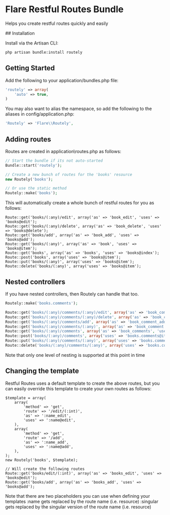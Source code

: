 # Flare Restful Routes Bundle

Helps you create restful routes quickly and easily

## Installation

Install via the Artisan CLI:
```sh
php artisan bundle:install routely
```

## Getting Started

Add the following to your application/bundles.php file:
```php
'routely' => array(
	'auto' => true,
)
```

You may also want to alias the namespace, so add the following to
the aliases in config/application.php:
```php
'Routely' => 'Flare\\Routely',
```

## Adding routes
Routes are created in application\routes.php as follows:

```php
// Start the bundle if its not auto-started
Bundle::start('routely');

// Create a new bunch of routes for the 'books' resource
new Routely('books');

// Or use the static method
Routely::make('books');
```

This will automatically create a whole bunch of restful routes for you as follows:
```
Route::get('books/(:any)/edit', array('as' => 'book_edit', 'uses' => 'books@edit');
Route::get('books/(:any)/delete', array('as' => 'book_delete', 'uses' => 'books@delete');
Route::get('books/add', array('as' => 'book_add', 'uses' => 'books@add');
Route::get('books/(:any)', array('as' => 'book', 'uses' => 'books@item');
Route::get('books', array('as' => 'books', 'uses' => 'books@index');
Route::post('books', array('uses' => 'books@item');
Route::put('books/(:any)', array('uses' => 'books@item');
Route::delete('books/(:any)', array('uses' => 'books@item');
```

## Nested controllers
If you have nested controllers, then Routely can handle that too.
```php
Routely::make('books.comments');

Route::get('books/(:any)/comments/(:any)/edit', array('as' => 'book_comment_edit', 'uses' => 'books.comments@edit');
Route::get('books/(:any)/comments/(:any)/delete', array('as' => 'book_comment_delete', 'uses' => 'books.comments@delete');
Route::get('books/(:any)/comments/add', array('as' => 'book_comment_add', 'uses' => 'books.comments@add');
Route::get('books/(:any)/comments/(:any)', array('as' => 'book_comment', 'uses' => 'books.comments@item');
Route::get('books/(:any)/comments', array('as' => 'book_comments', 'uses' => 'books.comments@index');
Route::post('books/(:any)/comments', array('uses' => 'books.comments@item');
Route::put('books/(:any)/comments/(:any)', array('uses' => 'books.comments@item');
Route::delete('books/(:any)/comments/(:any)', array('uses' => 'books.comments@item');
```
Note that only one level of nesting is supported at this point in time

## Changing the template
Restful Routes uses a default template to create the above routes, but you
can easily override this template to create your own routes as follows:
```
$template = array(
    array(
        'method' => 'get',
        'route' => '/edit/(:int)',
        'as' => ':name_edit',
        'uses' => ':name@edit',
    ),
    array(
        'method' => 'get',
        'route' => '/add',
        'as' => ':name_add',
        'uses' => ':name@add',
    ),
);
new Routely('books', $template);

// Will create the following routes
Route::get('books/edit/(:int)', array('as' => 'books_edit', 'uses' => 'books@edit');
Route::get('books/add', array('as' => 'books_add', 'uses' => 'books@add');
```
Note that there are two placeholders you can use when defining your templates
:name gets replaced by the route name (i.e. resource)
:singular gets replaced by the singular version of the route name (i.e. resource)